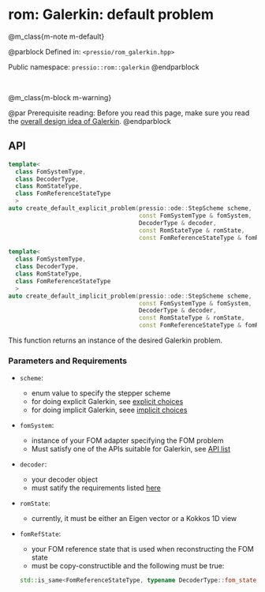 
# rom: Galerkin: default problem


@m_class{m-note m-default}

@parblock
Defined in: `<pressio/rom_galerkin.hpp>`

Public namespace: `pressio::rom::galerkin`
@endparblock

<br/>

@m_class{m-block m-warning}

@par Prerequisite reading:
Before you read this page, make sure you
read the [overall design idea of Galerkin](md_pages_components_rom_galerkin.html).
@endparblock

## API

```cpp
template<
  class FomSystemType,
  class DecoderType,
  class RomStateType,
  class FomReferenceStateType
  >
auto create_default_explicit_problem(pressio::ode::StepScheme scheme,
								     const FomSystemType & fomSystem,
									 DecoderType & decoder,
									 const RomStateType & romState,
									 const FomReferenceStateType & fomRefState)

template<
  class FomSystemType,
  class DecoderType,
  class RomStateType,
  class FomReferenceStateType
  >
auto create_default_implicit_problem(pressio::ode::StepScheme scheme,
								     const FomSystemType & fomSystem,
									 DecoderType & decoder,
									 const RomStateType & romState,
									 const FomReferenceStateType & fomRefState)
```

This function returns an instance of the desired Galerkin problem.

### Parameters and Requirements

- `scheme`:
  - enum value to specify the stepper scheme
  - for doing explicit Galerkin, see [explicit choices](md_pages_components_ode_steppers_explicit.html)
  - for doing implicit Galerkin, seee [implicit choices](md_pages_components_ode_steppers_implicit.html)

- `fomSystem`:
  - instance of your FOM adapter specifying the FOM problem
  - Must satisfy one of the APIs suitable for Galerkin, see [API list](./md_pages_components_rom_fom_apis.html)

- `decoder`:
  - your decoder object
  - must satify the requirements listed [here](md_pages_components_rom_decoder.html)

- `romState`:
  - currently, it must be either an Eigen vector or a Kokkos 1D view

- `fomRefState`:
  - your FOM reference state that is used when reconstructing the FOM state
  - must be copy-constructible and the following must be true:<br/>
  ```cpp
  std::is_same<FomReferenceStateType, typename DecoderType::fom_state_type>::value == true
  ```

